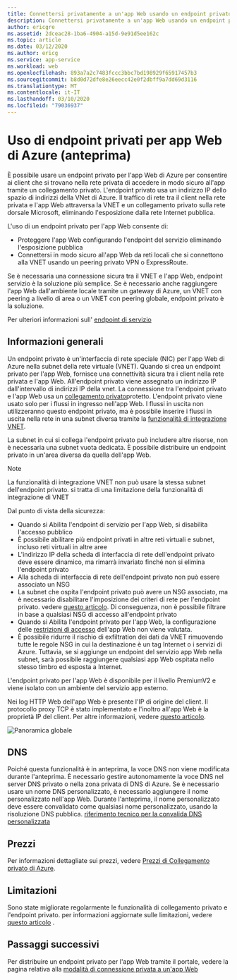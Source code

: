 ```yaml
---
title: Connettersi privatamente a un'app Web usando un endpoint privato di Azure
description: Connettersi privatamente a un'app Web usando un endpoint privato di Azure
author: ericgre
ms.assetid: 2dceac28-1ba6-4904-a15d-9e91d5ee162c
ms.topic: article
ms.date: 03/12/2020
ms.author: ericg
ms.service: app-service
ms.workload: web
ms.openlocfilehash: 893a7a2c7483fccc3bbc7bd198929f65917457b3
ms.sourcegitcommit: b8d0d72dfe8e26eecc42e0f2dbff9a7dd69d3116
ms.translationtype: MT
ms.contentlocale: it-IT
ms.lasthandoff: 03/10/2020
ms.locfileid: "79036937"
---
```

# <a name="using-private-endpoints-for-azure-web-app-preview"></a>Uso di endpoint privati per app Web di Azure (anteprima)

È possibile usare un endpoint privato per l'app Web di Azure per consentire ai client che si trovano nella rete privata di accedere in modo sicuro all'app tramite un collegamento privato. L'endpoint privato usa un indirizzo IP dello spazio di indirizzi della VNet di Azure. Il traffico di rete tra il client nella rete privata e l'app Web attraversa la VNET e un collegamento privato sulla rete dorsale Microsoft, eliminando l'esposizione dalla rete Internet pubblica.

L'uso di un endpoint privato per l'app Web consente di:

- Proteggere l'app Web configurando l'endpoint del servizio eliminando l'esposizione pubblica
- Connettersi in modo sicuro all'app Web da reti locali che si connettono alla VNET usando un peering privato VPN o ExpressRoute.

Se è necessaria una connessione sicura tra il VNET e l'app Web, endpoint servizio è la soluzione più semplice. Se è necessario anche raggiungere l'app Web dall'ambiente locale tramite un gateway di Azure, un VNET con peering a livello di area o un VNET con peering globale, endpoint privato è la soluzione.  

Per ulteriori informazioni sull' [endpoint di servizio][serviceendpoint]

## <a name="conceptual-overview"></a>Informazioni generali

Un endpoint privato è un'interfaccia di rete speciale (NIC) per l'app Web di Azure nella subnet della rete virtuale (VNET).
Quando si crea un endpoint privato per l'app Web, fornisce una connettività sicura tra i client nella rete privata e l'app Web. All'endpoint privato viene assegnato un indirizzo IP dall'intervallo di indirizzi IP della vnet.
La connessione tra l'endpoint privato e l'app Web usa un [collegamento privato][privatelink]protetto. L'endpoint privato viene usato solo per i flussi in ingresso nell'app Web. I flussi in uscita non utilizzeranno questo endpoint privato, ma è possibile inserire i flussi in uscita nella rete in una subnet diversa tramite la [funzionalità di integrazione VNET][vnetintegrationfeature].

La subnet in cui si collega l'endpoint privato può includere altre risorse, non è necessaria una subnet vuota dedicata.
È possibile distribuire un endpoint privato in un'area diversa da quella dell'app Web. 

> [!Note]
>La funzionalità di integrazione VNET non può usare la stessa subnet dell'endpoint privato. si tratta di una limitazione della funzionalità di integrazione di VNET

Dal punto di vista della sicurezza:

- Quando si Abilita l'endpoint di servizio per l'app Web, si disabilita l'accesso pubblico
- È possibile abilitare più endpoint privati in altre reti virtuali e subnet, incluso reti virtuali in altre aree
- L'indirizzo IP della scheda di interfaccia di rete dell'endpoint privato deve essere dinamico, ma rimarrà invariato finché non si elimina l'endpoint privato
- Alla scheda di interfaccia di rete dell'endpoint privato non può essere associato un NSG
- La subnet che ospita l'endpoint privato può avere un NSG associato, ma è necessario disabilitare l'imposizione dei criteri di rete per l'endpoint privato. vedere [questo articolo][disablesecuritype]. Di conseguenza, non è possibile filtrare in base a qualsiasi NSG di accesso all'endpoint privato
- Quando si Abilita l'endpoint privato per l'app Web, la configurazione delle [restrizioni di accesso][accessrestrictions] dell'app Web non viene valutata.
- È possibile ridurre il rischio di exfiltration dei dati da VNET rimuovendo tutte le regole NSG in cui la destinazione è un tag Internet o i servizi di Azure. Tuttavia, se si aggiunge un endpoint del servizio app Web nella subnet, sarà possibile raggiungere qualsiasi app Web ospitata nello stesso timbro ed esposta a Internet.

L'endpoint privato per l'app Web è disponibile per il livello PremiumV2 e viene isolato con un ambiente del servizio app esterno.

Nei log HTTP Web dell'app Web è presente l'IP di origine del client. Il protocollo proxy TCP è stato implementato e l'inoltro all'app Web è la proprietà IP del client. Per altre informazioni, vedere [questo articolo][tcpproxy].

![Panoramica globale][1]


## <a name="dns"></a>DNS

Poiché questa funzionalità è in anteprima, la voce DNS non viene modificata durante l'anteprima. È necessario gestire autonomamente la voce DNS nel server DNS privato o nella zona privata di DNS di Azure. Se è necessario usare un nome DNS personalizzato, è necessario aggiungere il nome personalizzato nell'app Web. Durante l'anteprima, il nome personalizzato deve essere convalidato come qualsiasi nome personalizzato, usando la risoluzione DNS pubblica. [riferimento tecnico per la convalida DNS personalizzata][dnsvalidation]

## <a name="pricing"></a>Prezzi

Per informazioni dettagliate sui prezzi, vedere [Prezzi di Collegamento privato di Azure][pricing].

## <a name="limitations"></a>Limitazioni

Sono state migliorate regolarmente le funzionalità di collegamento privato e l'endpoint privato. per informazioni aggiornate sulle limitazioni, vedere [questo articolo][pllimitations] .

## <a name="next-steps"></a>Passaggi successivi

Per distribuire un endpoint privato per l'app Web tramite il portale, vedere la pagina relativa alla [modalità di connessione privata a un'app Web][howtoguide]


<!--Image references-->
[1]: ./media/private-endpoint/schemaglobaloverview.png

<!--Links-->
[serviceendpoint]: https://docs.microsoft.com/azure/virtual-network/virtual-network-service-endpoints-overview
[privatelink]: https://docs.microsoft.com/azure/private-link/private-link-overview
[vnetintegrationfeature]: https://docs.microsoft.com/azure/app-service/web-sites-integrate-with-vnet
[disablesecuritype]: https://docs.microsoft.com/azure/private-link/disable-private-endpoint-network-policy
[accessrestrictions]: https://docs.microsoft.com/azure/app-service/app-service-ip-restrictions
[tcpproxy]: https://docs.microsoft.com/azure/private-link/rivate-link-service-overview#getting-connection-information-using-tcp-proxy-v2
[dnsvalidation]: https://docs.microsoft.com/azure/app-service/app-service-web-tutorial-custom-domain
[pllimitations]: https://docs.microsoft.com/azure/private-link/private-endpoint-overview#limitations
[pricing]: https://azure.microsoft.com/pricing/details/private-link/
[howtoguide]: https://docs.microsoft.com/azure/private-link/create-private-endpoint-webapp-portal
